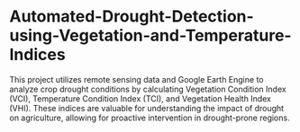 # Automated-Drought-Detection-using-Vegetation-and-Temperature-Indices
This project utilizes remote sensing data and Google Earth Engine to analyze crop drought conditions by calculating Vegetation Condition Index (VCI), Temperature Condition Index (TCI), and Vegetation Health Index (VHI). These indices are valuable for understanding the impact of drought on agriculture, allowing for proactive intervention in drought-prone regions.

